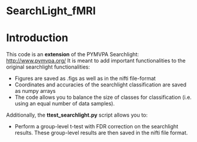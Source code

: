 # SearchLight_fMRI

# Introduction

This code is an **extension** of the PYMVPA Searchlight: http://www.pymvpa.org/
It is meant to add important functionalities to the original searchlight functionalities:

- Figures are saved as .figs as well as in the nifti file-format
- Coordinates and accuracies of the searchlight classification are saved as numpy arrays 
- The code allows you to balance the size of classes for classification (i.e. using an equal number of data samples). 

Additionally, the **ttest_searchlight.py** script allows you to:

- Perform a group-level t-test with FDR correction on the searchlight results. These group-level results are then saved in the nifti file format.
